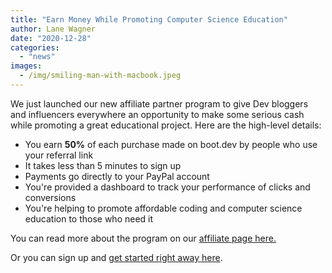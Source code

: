 ```yaml
---
title: "Earn Money While Promoting Computer Science Education"
author: Lane Wagner
date: "2020-12-28"
categories: 
  - "news"
images:
  - /img/smiling-man-with-macbook.jpeg
---
```


We just launched our new affiliate partner program to give Dev bloggers and influencers everywhere an opportunity to make some serious cash while promoting a great educational project. Here are the high-level details:

- You earn **50%** of each purchase made on boot.dev by people who use your referral link
- It takes less than 5 minutes to sign up
- Payments go directly to your PayPal account
- You're provided a dashboard to track your performance of clicks and conversions
- You're helping to promote affordable coding and computer science education to those who need it

You can read more about the program on our [affiliate page here.](/affiliates/)

Or you can sign up and [get started right away here](https://bootdev.getrewardful.com/signup).
